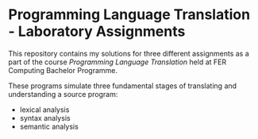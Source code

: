 
# Programming Language Translation - Laboratory Assignments

This repository contains my solutions for three different assignments as a part of the course *Programming Language Translation* held at FER Computing Bachelor Programme.

These programs simulate three fundamental stages of translating and understanding a source program:
- lexical analysis
- syntax analysis
- semantic analysis
